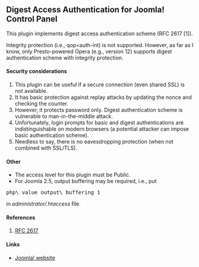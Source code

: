 ## Digest Access Authentication for Joomla! Control Panel

This plugin implements digest access authentication scheme (RFC 2617 \[1\]).

Integrity protection (i.e., qop=auth-int) is not supported.
However, as far as I know, only Presto-powered Opera (e.g., version 12) supports digest authentication scheme with integrity protection.

#### Security considerations
1. This plugin can be useful if a secure connection (even shared SSL) is not available.
2. It has basic protection against replay attacks by updating the nonce and checking the counter.
3. However, it protects password only. Digest authentication scheme is vulnerable to man-in-the-middle attack.
4. Unfortunately, login prompts for basic and digest authentications are indistinguishable on modern browsers (a potential attacker can impose basic authentication scheme).
5. Needless to say, there is no eavesdropping protection (when not combined with SSL/TLS).

#### Other
* The access level for this plugin must be Public.
* For Joomla 2.5, output buffering may be required, i.e., put
<pre>php\_value output\_buffering 1</pre>
in *administrator/.htaccess* file.

#### References
1. [RFC 2617](https://datatracker.ietf.org/doc/html/rfc2617)

#### Links
* [Joomla! website](https://www.joomla.org/)
